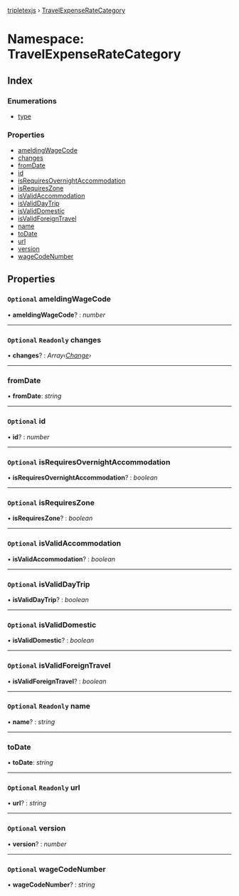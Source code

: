 [tripletexjs](../README.md) › [TravelExpenseRateCategory](travelexpenseratecategory.md)

# Namespace: TravelExpenseRateCategory

## Index

### Enumerations

* [type](../enums/travelexpenseratecategory.type.md)

### Properties

* [ameldingWageCode](travelexpenseratecategory.md#optional-ameldingwagecode)
* [changes](travelexpenseratecategory.md#optional-readonly-changes)
* [fromDate](travelexpenseratecategory.md#fromdate)
* [id](travelexpenseratecategory.md#optional-id)
* [isRequiresOvernightAccommodation](travelexpenseratecategory.md#optional-isrequiresovernightaccommodation)
* [isRequiresZone](travelexpenseratecategory.md#optional-isrequireszone)
* [isValidAccommodation](travelexpenseratecategory.md#optional-isvalidaccommodation)
* [isValidDayTrip](travelexpenseratecategory.md#optional-isvaliddaytrip)
* [isValidDomestic](travelexpenseratecategory.md#optional-isvaliddomestic)
* [isValidForeignTravel](travelexpenseratecategory.md#optional-isvalidforeigntravel)
* [name](travelexpenseratecategory.md#optional-readonly-name)
* [toDate](travelexpenseratecategory.md#todate)
* [url](travelexpenseratecategory.md#optional-readonly-url)
* [version](travelexpenseratecategory.md#optional-version)
* [wageCodeNumber](travelexpenseratecategory.md#optional-wagecodenumber)

## Properties

### `Optional` ameldingWageCode

• **ameldingWageCode**? : *number*

___

### `Optional` `Readonly` changes

• **changes**? : *Array‹[Change](change.md)›*

___

###  fromDate

• **fromDate**: *string*

___

### `Optional` id

• **id**? : *number*

___

### `Optional` isRequiresOvernightAccommodation

• **isRequiresOvernightAccommodation**? : *boolean*

___

### `Optional` isRequiresZone

• **isRequiresZone**? : *boolean*

___

### `Optional` isValidAccommodation

• **isValidAccommodation**? : *boolean*

___

### `Optional` isValidDayTrip

• **isValidDayTrip**? : *boolean*

___

### `Optional` isValidDomestic

• **isValidDomestic**? : *boolean*

___

### `Optional` isValidForeignTravel

• **isValidForeignTravel**? : *boolean*

___

### `Optional` `Readonly` name

• **name**? : *string*

___

###  toDate

• **toDate**: *string*

___

### `Optional` `Readonly` url

• **url**? : *string*

___

### `Optional` version

• **version**? : *number*

___

### `Optional` wageCodeNumber

• **wageCodeNumber**? : *string*
